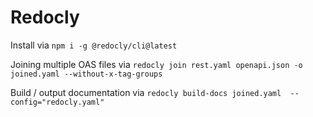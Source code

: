 # Redocly

Install via `npm i -g @redocly/cli@latest`

Joining multiple OAS files via `redocly join rest.yaml openapi.json -o joined.yaml --without-x-tag-groups`

Build / output documentation via `redocly build-docs joined.yaml  --config="redocly.yaml"`

